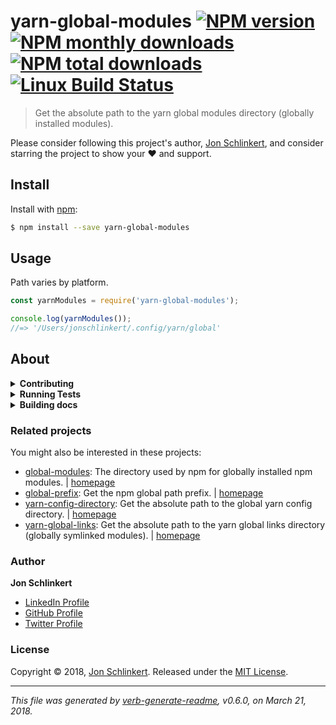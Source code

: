 # yarn-global-modules [![NPM version](https://img.shields.io/npm/v/yarn-global-modules.svg?style=flat)](https://www.npmjs.com/package/yarn-global-modules) [![NPM monthly downloads](https://img.shields.io/npm/dm/yarn-global-modules.svg?style=flat)](https://npmjs.org/package/yarn-global-modules) [![NPM total downloads](https://img.shields.io/npm/dt/yarn-global-modules.svg?style=flat)](https://npmjs.org/package/yarn-global-modules) [![Linux Build Status](https://img.shields.io/travis/jonschlinkert/yarn-global-modules.svg?style=flat&label=Travis)](https://travis-ci.org/jonschlinkert/yarn-global-modules)

> Get the absolute path to the yarn global modules directory (globally installed modules).

Please consider following this project's author, [Jon Schlinkert](https://github.com/jonschlinkert), and consider starring the project to show your :heart: and support.

## Install

Install with [npm](https://www.npmjs.com/):

```sh
$ npm install --save yarn-global-modules
```

## Usage

Path varies by platform.

```js
const yarnModules = require('yarn-global-modules');

console.log(yarnModules());
//=> '/Users/jonschlinkert/.config/yarn/global'
```

## About

<details>
<summary><strong>Contributing</strong></summary>

Pull requests and stars are always welcome. For bugs and feature requests, [please create an issue](../../issues/new).

Please read the [contributing guide](.github/contributing.md) for advice on opening issues, pull requests, and coding standards.

</details>

<details>
<summary><strong>Running Tests</strong></summary>

Running and reviewing unit tests is a great way to get familiarized with a library and its API. You can install dependencies and run tests with the following command:

```sh
$ npm install && npm test
```

</details>

<details>
<summary><strong>Building docs</strong></summary>

_(This project's readme.md is generated by [verb](https://github.com/verbose/verb-generate-readme), please don't edit the readme directly. Any changes to the readme must be made in the [.verb.md](.verb.md) readme template.)_

To generate the readme, run the following command:

```sh
$ npm install -g verbose/verb#dev verb-generate-readme && verb
```

</details>

### Related projects

You might also be interested in these projects:

* [global-modules](https://www.npmjs.com/package/global-modules): The directory used by npm for globally installed npm modules. | [homepage](https://github.com/jonschlinkert/global-modules "The directory used by npm for globally installed npm modules.")
* [global-prefix](https://www.npmjs.com/package/global-prefix): Get the npm global path prefix. | [homepage](https://github.com/jonschlinkert/global-prefix "Get the npm global path prefix.")
* [yarn-config-directory](https://www.npmjs.com/package/yarn-config-directory): Get the absolute path to the global yarn config directory. | [homepage](https://github.com/jonschlinkert/yarn-config-directory "Get the absolute path to the global yarn config directory.")
* [yarn-global-links](https://www.npmjs.com/package/yarn-global-links): Get the absolute path to the yarn global links directory (globally symlinked modules). | [homepage](https://github.com/jonschlinkert/yarn-global-links "Get the absolute path to the yarn global links directory (globally symlinked modules).")

### Author

**Jon Schlinkert**

* [LinkedIn Profile](https://linkedin.com/in/jonschlinkert)
* [GitHub Profile](https://github.com/jonschlinkert)
* [Twitter Profile](https://twitter.com/jonschlinkert)

### License

Copyright © 2018, [Jon Schlinkert](https://github.com/jonschlinkert).
Released under the [MIT License](LICENSE).

***

_This file was generated by [verb-generate-readme](https://github.com/verbose/verb-generate-readme), v0.6.0, on March 21, 2018._